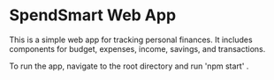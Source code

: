 SpendSmart Web App
================

This is a simple web app for tracking personal finances. It includes components for budget, expenses, income, savings, and transactions.

To run the app, navigate to the root directory and run 'npm start' .
